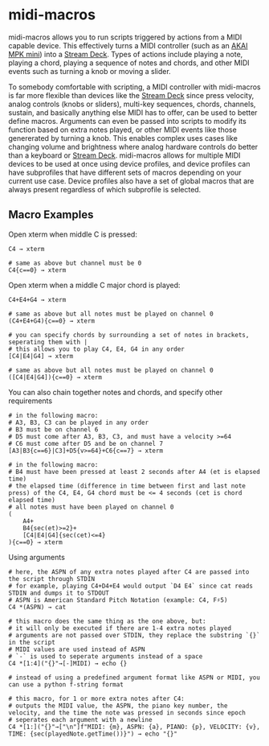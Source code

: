 # midi-macros
midi-macros allows you to run scripts triggered by actions from a MIDI capable device. This effectively turns a MIDI controller (such as an [AKAI MPK mini](https://www.akaipro.com/mpk-mini-mk3)) into a [Stream Deck](https://www.elgato.com/us/en/s/welcome-to-stream-deck). Types of actions include playing a note, playing a chord, playing a sequence of notes and chords, and other MIDI events such as turning a knob or moving a slider.

To somebody comfortable with scripting, a MIDI controller with midi-macros is far more flexible than devices like the [Stream Deck](https://www.elgato.com/us/en/s/welcome-to-stream-deck) since press velocity, analog controls (knobs or sliders), multi-key sequences, chords, channels, sustain, and basically anything else MIDI has to offer, can be used to better define macros. Arguments can even be passed into scripts to modify its function based on extra notes played, or other MIDI events like those genererated by turning a knob. This enables complex uses cases like changing volume and brightness where analog hardware controls do better than a keyboard or [Stream Deck](https://www.elgato.com/us/en/s/welcome-to-stream-deck). midi-macros allows for multiple MIDI devices to be used at once using device profiles, and device profiles can have subprofiles that have different sets of macros depending on your current use case. Device profiles also have a set of global macros that are always present regardless of which subprofile is selected.

## Macro Examples
Open xterm when middle C is pressed:
```
C4 → xterm

# same as above but channel must be 0
C4{c==0} → xterm
```

Open xterm when a middle C major chord is played:
```
C4+E4+G4 → xterm

# same as above but all notes must be played on channel 0
(C4+E4+G4){c==0} → xterm

# you can specify chords by surrounding a set of notes in brackets, seperating them with |
# this allows you to play C4, E4, G4 in any order
[C4|E4|G4] → xterm

# same as above but all notes must be played on channel 0
([C4|E4|G4]){c==0} → xterm
```

You can also chain together notes and chords, and specify other requirements
```
# in the following macro:
# A3, B3, C3 can be played in any order
# B3 must be on channel 6
# D5 must come after A3, B3, C3, and must have a velocity >=64
# C6 must come after D5 and be on channel 7
[A3|B3{c==6}|C3]+D5{v>=64}+C6{c==7} → xterm

# in the following macro:
# B4 must have been pressed at least 2 seconds after A4 (et is elapsed time)
# the elapsed time (difference in time between first and last note press) of the C4, E4, G4 chord must be <= 4 seconds (cet is chord elapsed time)
# all notes must have been played on channel 0
(
    A4+
    B4{sec(et)>=2}+
    [C4|E4|G4]{sec(cet)<=4}
){c==0} → xterm
```

Using arguments
```
# here, the ASPN of any extra notes played after C4 are passed into the script through STDIN
# for example, playing C4+D4+E4 would output `D4 E4` since cat reads STDIN and dumps it to STDOUT
# ASPN is American Standard Pitch Notation (example: C4, F♯5)
C4 *(ASPN) → cat

# this macro does the same thing as the one above, but:
# it will only be executed if there are 1-4 extra notes played
# arguments are not passed over STDIN, they replace the substring `{}` in the script
# MIDI values are used instead of ASPN
# `-` is used to seperate arguments instead of a space
C4 *[1:4]("{}"→[-]MIDI) → echo {}

# instead of using a predefined argument format like ASPN or MIDI, you can use a python f-string format

# this macro, for 1 or more extra notes after C4:
# outputs the MIDI value, the ASPN, the piano key number, the velocity, and the time the note was pressed in seconds since epoch
# seperates each argument with a newline
C4 *[1:]("{}"→["\n"]f"MIDI: {m}, ASPN: {a}, PIANO: {p}, VELOCITY: {v}, TIME: {sec(playedNote.getTime())}") → echo "{}"
```
